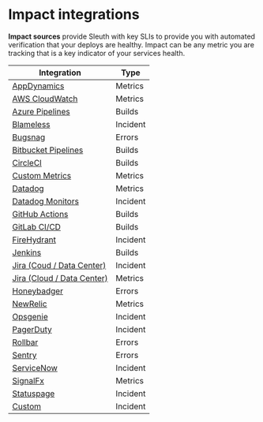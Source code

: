 # Impact integrations









**Impact sources** provide Sleuth with key SLIs to provide you with automated verification that your deploys are healthy. Impact can be any metric you are tracking that is a key indicator of your services health.

| Integration                                                                          | Type     |
| ------------------------------------------------------------------------------------ | -------- |
| [AppDynamics](metrics/appdynamics.md)                                                | Metrics  |
| [AWS CloudWatch](metrics/aws-cloudwatch.md)                                          | Metrics  |
| [Azure Pipelines](build-trackers/azure-pipelines.md)                                 | Builds   |
| [Blameless](incident-tracker-integrations/blameless.md)                              | Incident |
| [Bugsnag](errors/bugsnag.md)                                                         | Errors   |
| [Bitbucket Pipelines](build-trackers/bitbucket-pipelines.md)                         | Builds   |
| [CircleCI](build-trackers/circleci.md)                                               | Builds   |
| [Custom Metrics](metrics/custom.md)                                                  | Metrics  |
| [Datadog](metrics/datadog.md)                                                        | Metrics  |
| [Datadog Monitors](incident-tracker-integrations/datadog.md)                         | Incident |
| [GitHub Actions](build-trackers/github-actions.md)                                   | Builds   |
| [GitLab CI/CD](build-trackers/gitlab-ci-cd.md)                                       | Builds   |
| [FireHydrant](incident-tracker-integrations/firehydrant.md)                          | Incident |
| [Jenkins](build-trackers/jenkins.md)                                                 | Builds   |
| [Jira (Coud / Data Center)](incident-tracker-integrations/jira-cloud-data-center.md) | Incident |
| [Jira (Cloud / Data Center)](metrics/jira-metrics.md)                                | Metrics  |
| [Honeybadger](errors/honeybadger.md)                                                 | Errors   |
| [NewRelic](metrics/newrelic.md)                                                      | Metrics  |
| [Opsgenie](incident-tracker-integrations/opsgenie.md)                                | Incident |
| [PagerDuty](incident-tracker-integrations/pagerduty.md)                              | Incident |
| [Rollbar](errors/rollbar.md)                                                         | Errors   |
| [Sentry](errors/sentry.md)                                                           | Errors   |
| [ServiceNow](incident-tracker-integrations/servicenow.md)                            | Incident |
| [SignalFx](metrics/signalfx.md)                                                      | Metrics  |
| [Statuspage](incident-tracker-integrations/statuspage.md)                            | Incident |
| [Custom](incident-tracker-integrations/custom/)                                      | Incident |

